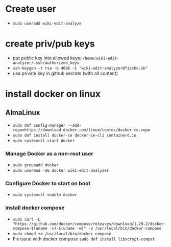 # Create user
- `sudo useradd wiki-edit-analyze`

# create priv/pub keys
- put public key into allowed keys: `/home/wiki-edit-analyzer/.ssh/authorized_keys`
- `ssh-keygen -t rsa -b 4096 -C "wiki-edit-analyzer@fischo.sk"`
- use private key in github secrets (with all content)

# install docker on linux

## AlmaLinux
- `sudo dnf config-manager --add-repo=https://download.docker.com/linux/centos/docker-ce.repo`
- `sudo dnf install docker-ce docker-ce-cli containerd.io`
- `sudo systemctl start docker`

### Manage Docker as a non-root user
- `sudo groupadd docker`
- `sudo usermod -aG docker wiki-edit-analyzer`

### Configure Docker to start on boot
- `sudo systemctl enable docker`

### install docker compose
- `sudo curl -L "https://github.com/docker/compose/releases/download/1.29.2/docker-compose-$(uname -s)-$(uname -m)" -o /usr/local/bin/docker-compose`
- `sudo chmod +x /usr/local/bin/docker-compose`
- Fix issue with docker compose `sudo dnf install libxcrypt-compat`